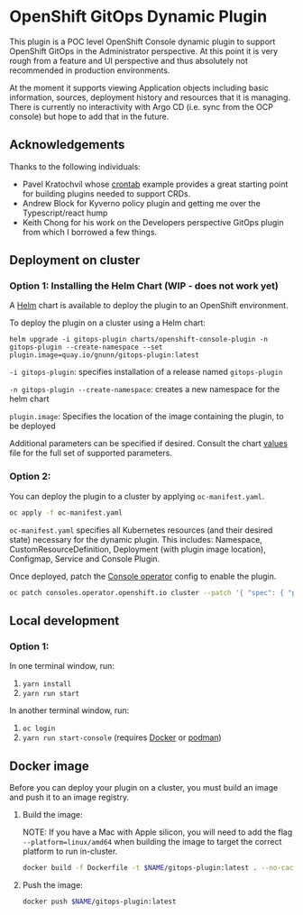 # OpenShift GitOps Dynamic Plugin

This plugin is a POC level OpenShift Console dynamic plugin to support OpenShift GitOps in the Administrator perspective. At this point it is very rough from a feature and UI perspective and thus absolutely not recommended in production environments.

At the moment it supports viewing Application objects including basic information, sources, deployment history and resources that it is managing. There is currently no interactivity with Argo CD (i.e. sync from the OCP console) but hope to add that in the future.

## Acknowledgements

Thanks to the following individuals:

* Pavel Kratochvíl whose [crontab](https://github.com/raspbeep/crontab-plugin/tree/initial-branch) example provides a great starting point for building plugins needed to support CRDs.
* Andrew Block for Kyverno policy plugin and getting me over the Typescript/react hump
* Keith Chong for his work on the Developers perspective GitOps plugin from which I borrowed a few things.

## Deployment on cluster


### Option 1: Installing the Helm Chart (WIP - does not work yet)
A [Helm](https://helm.sh) chart is available to deploy the plugin to an OpenShift environment.

To deploy the plugin on a cluster using a Helm chart:
```shell
helm upgrade -i gitops-plugin charts/openshift-console-plugin -n gitops-plugin --create-namespace --set plugin.image=quay.io/gnunn/gitops-plugin:latest
```

`-i gitops-plugin`: specifies installation of a release named `gitops-plugin`

`-n gitops-plugin --create-namespace`: creates a new namespace for the helm chart

`plugin.image`: Specifies the location of the image containing the plugin, to be deployed

Additional parameters can be specified if desired. Consult the chart [values](charts/openshift-console-plugin/values.yaml) file for the full set of supported parameters.


### Option 2:
You can deploy the plugin to a cluster by applying `oc-manifest.yaml`.

```sh
oc apply -f oc-manifest.yaml
```

`oc-manifest.yaml` specifies all Kubernetes resources (and their desired state) necessary for the dynamic plugin. This includes: Namespace, CustomResourceDefinition, Deployment (with plugin image location), Configmap, Service and Console Plugin.

Once deployed, patch the [Console operator](https://github.com/openshift/console-operator)
config to enable the plugin.

```sh
oc patch consoles.operator.openshift.io cluster --patch '{ "spec": { "plugins": ["gitops-plugin"] } }' --type=merge
```


## Local development

### Option 1:
In one terminal window, run:

1. `yarn install`
2. `yarn run start`

In another terminal window, run:

1. `oc login`
2. `yarn run start-console` (requires [Docker](https://www.docker.com) or [podman](https://podman.io))

## Docker image

Before you can deploy your plugin on a cluster, you must build an image and
push it to an image registry.

1. Build the image:

   NOTE: If you have a Mac with Apple silicon, you will need to add the flag
   `--platform=linux/amd64` when building the image to target the correct platform
   to run in-cluster.

   ```sh
   docker build -f Dockerfile -t $NAME/gitops-plugin:latest . --no-cache
   ```

3. Push the image:

   ```sh
   docker push $NAME/gitops-plugin:latest
   ```